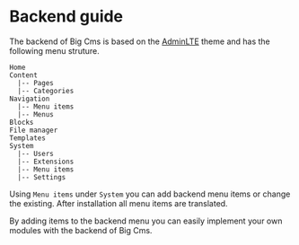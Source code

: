 # Backend guide

The backend of Big Cms is based on the [AdminLTE](https://github.com/almasaeed2010/AdminLTE) theme and has the following
menu struture.

```
Home
Content
  |-- Pages
  |-- Categories
Navigation
  |-- Menu items
  |-- Menus
Blocks
File manager
Templates
System
  |-- Users
  |-- Extensions
  |-- Menu items
  |-- Settings
```

Using `Menu items` under `System` you can add backend menu items or change the existing. After installation all
menu items are translated.

By adding items to the backend menu you can easily implement your own modules with the backend of Big Cms.

